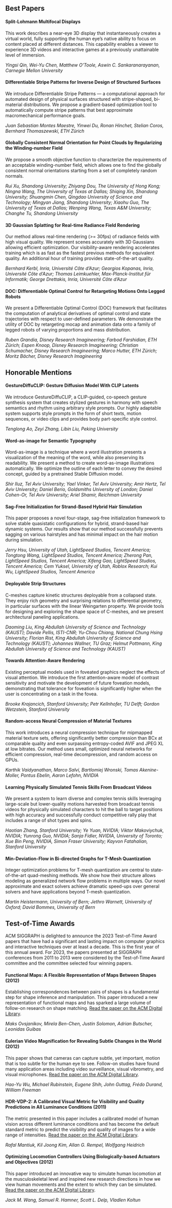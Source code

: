 <h2 class="wp-block-heading"><strong>Best Papers</strong></h2>



<h4 class="wp-block-heading"><strong>Split-Lohmann Multifocal Displays</strong></h4>



<p>This work describes a near-eye 3D display that instantaneously creates a virtual world, fully supporting the human eye’s native ability to focus on content placed at different distances. This capability enables a viewer to experience 3D videos and interactive games at a previously unattainable level of immersion.</p>



<p><em>Yingsi Qin, Wei-Yu Chen, Matthew O’Toole, Aswin C. Sankaranarayanan, Carnegie Mellon University</em></p>



<h4 class="wp-block-heading"><strong>Differentiable Stripe Patterns for Inverse Design of Structured Surfaces</strong></h4>



<p>We introduce Differentiable Stripe Patterns — a computational approach for automated design of physical surfaces structured with stripe-shaped, bi-material distributions. We propose a gradient-based optimization tool to automatically compute stripe patterns that best approximate macromechanical performance goals.</p>



<p><em>Juan Sebastian Montes Maestre, Yinwei Du, Ronan Hinchet, Stelian Coros, Bernhard Thomaszewski, ETH Zürich</em></p>



<h4 class="wp-block-heading"><strong>Globally Consistent Normal Orientation for Point Clouds by Regularizing the Winding-number Field</strong></h4>



<p>We propose a smooth objective function to characterize the requirements of an acceptable winding-number field, which allows one to find the globally consistent normal orientations starting from a set of completely random normals.</p>



<p><em>Rui Xu, Shandong University; Zhiyang Dou, The University of Hong Kong; Ningna Wang, The University of Texas at Dallas; Shiqing Xin, Shandong University; Shuangmin Chen, </em><em>Qingdao University of Science and Technology; Mingyan Jiang, Shandong University; Xiaohu Guo, The University of Texas at Dallas; Wenping Wang, Texas A&amp;M University; Changhe Tu, Shandong University</em></p>



<h4 class="wp-block-heading"><strong>3D Gaussian Splatting for Real-time Radiance Field Rendering</strong></h4>



<p>Our method allows real-time rendering (&gt;= 30fps) of radiance fields with high visual quality. We represent scenes accurately with 3D Gaussians allowing efficient optimization. Our visibility-aware rendering accelerates training which is as fast as the fastest previous methods for equivalent quality. An additional hour of training provides state-of-the-art quality.</p>



<p><em>Bernhard Kerbl, Inria, Université Côte d’Azur; Georgios Kopanas, Inria, Université Côte d’Azur; Thomas Leimkuehler, </em><em>Max-Planck-Institut für Informatik; George Drettakis, Inria, Université Côte d’Azur</em></p>



<h4 class="wp-block-heading"><strong>DOC: Differentiable Optimal Control for Retargeting Motions Onto Legged Robots</strong></h4>



<p>We present a Differentiable Optimal Control (DOC) framework that facilitates the computation of analytical derivatives of optimal control and state trajectories with respect to user-defined parameters. We demonstrate the utility of DOC by retargeting mocap and animation data onto a family of legged robots of varying proportions and mass distribution.</p>



<p><em>Ruben Grandia, Disney Research Imagineering; Farbod Farshidian, ETH Zürich; Espen Knoop, Disney Research Imagineering; Christian Schumacher, Disney Research Imagineering; Marco Hutter, ETH Zürich; Moritz Bächer, Disney Research Imagineering</em></p>



<h2 class="wp-block-heading"><strong>Honorable Mentions</strong></h2>



<h4 class="wp-block-heading"><strong>GestureDiffuCLIP: Gesture Diffusion Model With CLIP Latents</strong></h4>



<p>We introduce GestureDiffuCLIP, a CLIP-guided, co-speech gesture synthesis system that creates stylized gestures in harmony with speech semantics and rhythm using arbitrary style prompts. Our highly adaptable system supports style prompts in the form of short texts, motion sequences, or video clips and provides body part-specific style control.</p>



<p><em>Tenglong Ao, Zeyi Zhang, Libin Liu, Peking University</em></p>



<h4 class="wp-block-heading"><strong>Word-as-image for Semantic Typography</strong></h4>



<p>Word-as-image is a technique where a word illustration presents a visualization of the meaning of the word, while also preserving its readability. We present a method to create word-as-image illustrations automatically. We optimize the outline of each letter to convey the desired concept, guided by a pretrained Stable Diffusion model.</p>



<p><em>Shir Iluz, Tel Aviv University; Yael Vinker, Tel Aviv University; Amir Hertz, Tel Aviv University; Daniel Berio, Goldsmiths University of London; Daniel Cohen-Or, Tel Aviv University; Ariel Shamir, Reichman University</em></p>



<h4 class="wp-block-heading"><strong>Sag-Free Initialization for Strand-Based Hybrid Hair Simulation</strong></h4>



<p>This paper proposes a novel four-stage, sag-free initialization framework to solve stable quasistatic configurations for hybrid, strand-based hair dynamic systems. Our results show that our method successfully prevents sagging on various hairstyles and has minimal impact on the hair motion during simulation.</p>



<p><em>Jerry Hsu, University of Utah, LightSpeed Studios, Tencent America; Tongtong Wang, LightSpeed Studios, Tencent America; Zherong Pan, LightSpeed Studios, Tencent America; Xifeng Gao, LightSpeed Studios, Tencent America; Cem Yuksel, </em><em>University of Utah, Roblox Research; Kui Wu, LightSpeed Studios, Tencent America&nbsp;&nbsp;&nbsp;&nbsp;&nbsp;&nbsp;&nbsp;&nbsp;&nbsp;&nbsp;</em></p>



<h4 class="wp-block-heading"><strong>Deployable Strip Structures</strong></h4>



<p>C-meshes capture kinetic structures deployable from a collapsed state. They enjoy rich geometry and surprising relations to differential geometry, in particular surfaces with the linear Weingarten property. We provide tools for designing and exploring the shape space of C-meshes, and we present architectural paneling applications.</p>



<p><em>Daoming Liu, King Abdullah University of Science and Technology (KAUST); Davide Pellis, ISTI-CNR; Yu-Chou Chiang, National Chung Hsing University; Florian Rist, King Abdullah University of Science and Technology (KAUST); Johannes Wallner, TU Graz; Helmut Pottmann, King Abdullah University of Science and Technology (KAUST)</em></p>



<h4 class="wp-block-heading"><strong>Towards Attention-Aware Rendering</strong></h4>



<p>Existing perceptual models used in foveated graphics neglect the effects of visual attention. We introduce the first attention-aware model of contrast sensitivity and motivate the development of future foveation models, demonstrating that tolerance for foveation is significantly higher when the user is concentrating on a task in the fovea.</p>



<p><em>Brooke Krajancich, </em><em>Stanford University; Petr Kellnhofer, TU Delft; Gordon Wetzstein, Stanford University</em></p>



<h4 class="wp-block-heading"><strong>Random-access Neural Compression of Material Textures</strong></h4>



<p>This work introduces a neural compression technique for mipmapped material texture sets, offering significantly better compression than BCx at comparable quality and even surpassing entropy-coded AVIF and JPEG XL at low bitrates. Our method uses small, optimized neural networks for efficient compression, real-time decompression, and random access on GPUs.</p>



<p><em>Karthik Vaidyanathan, Marco Salvi, Bartlomiej Wronski, Tomas Akenine-Moller, Pontus Ebelin, Aaron Lefohn, NVIDIA</em></p>



<h4 class="wp-block-heading"><strong>Learning Physically Simulated Tennis Skills From Broadcast Videos</strong></h4>



<p>We present a system to learn diverse and complex tennis skills leveraging large-scale but lower-quality motions harvested from broadcast tennis videos for physically simulated characters to hit the ball to target positions with high accuracy and successfully conduct competitive rally play that includes a range of shot types and spins.</p>



<p><em>Haotian Zhang, Stanford University; Ye Yuan, NVIDIA; Viktor Makoviychuk, NVIDIA; Yunrong Guo, NVIDIA; Sanja Fidler, NVIDIA, University of Toronto; Xue Bin Peng, NVIDIA, Simon Fraser University; Kayvon Fatahalian, Stanford University</em></p>



<h4 class="wp-block-heading"><strong>Min-Deviation-Flow in Bi-directed Graphs for T-Mesh Quantization</strong></h4>



<p>Integer optimization problems for T-mesh quantization are central to state-of-the-art quad-meshing methods. We show how their structure allows modeling as generalized network flow problems in multiple ways. Our novel approximate and exact solvers achieve dramatic speed-ups over general solvers and have applications beyond T-mesh quantization.</p>



<p><em>Martin Heistermann, University of Bern; Jethro Warnett, University of Oxford; David Bommes, University of Bern</em></p>



<h2 class="wp-block-heading"><strong>Test-of-Time Awards</strong></h2>



<p>ACM SIGGRAPH is delighted to announce the 2023 Test-of-Time Award papers that have had a significant and lasting impact on computer graphics and interactive techniques over at least a decade. This is the first year of this annual award. For 2023, the papers presented at SIGGRAPH conferences from 2011 to 2013 were considered by the Test-of-Time Award committee and the committee selected four winning papers.</p>



<h4 class="wp-block-heading"><strong>Functional Maps: A Flexible Representation of Maps Between Shapes (2012)</strong></h4>



<p>Establishing correspondences between pairs of shapes is a fundamental step for shape inference and manipulation. This paper introduced a new representation of functional maps and has sparked a large volume of follow-on research on shape matching. <a href="https://doi.org/10.1145/2185520.2185526" target="_blank" rel="noreferrer noopener">Read the paper on the ACM Digital Library</a>.</p>



<p><em>Maks Ovsjanikov, Mirela Ben-Chen, Justin Solomon, Adrian Butscher, Leonidas Guibas</em><em></em></p>



<h4 class="wp-block-heading"><strong>Eulerian Video Magnification for Revealing Subtle Changes in the World (2012)</strong></h4>



<p>This paper shows that cameras can capture subtle, yet important, motion that is too subtle for the human eye to see. Follow-on studies have found many application areas including video surveillance, visual vibrometry, and visual microphones. <a href="https://doi.org/10.1145/2185520.2185561" target="_blank" rel="noreferrer noopener">Read the paper on the ACM Digital Library</a>.</p>



<p><em>Hao-Yu Wu, Michael Rubinstein, Eugene Shih, John Guttag, Frédo Durand, William Freeman</em><em></em></p>



<h4 class="wp-block-heading"><strong>HDR-VDP-2: A Calibrated Visual Metric for Visibility and Quality Predictions in All Luminance Conditions (2011)</strong></h4>



<p>The metric presented in this paper includes a calibrated model of human vision across different luminance conditions and has become the default standard metric to predict the visibility and quality of images for a wide range of intensities.&nbsp;<a href="https://doi.org/10.1145/2010324.1964935" target="_blank" rel="noreferrer noopener">Read the paper on the ACM Digital Library</a>.</p>



<p><em>Rafal Mantiuk, Kil Joong Kim, Allan G. Rempel, Wolfgang Heidrich</em><em></em></p>



<h4 class="wp-block-heading"><strong>Optimizing Locomotion Controllers Using Biologically-based Actuators and Objectives (2012)</strong></h4>



<p>This paper introduced an innovative way to simulate human locomotion at the musculoskeletal level and inspired new research directions in how we view human movements and the extent to which they can be simulated. <a href="https://doi.org/10.1145/2185520.2185521" target="_blank" rel="noreferrer noopener">Read the paper on the ACM Digital Library</a>.</p>



<p><em>Jack M. Wang, Samuel R. Hamner, Scott L. Delp, Vladlen Koltun</em><em></em></p>
